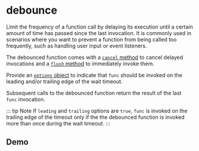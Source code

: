 <script setup>
import Demo from './demo.vue';
</script>

# debounce

Limit the frequency of a function call by delaying its execution until a certain amount of time has passed since the last invocation. It is commonly used in scenarios where you want to prevent a function from being called too frequently, such as handling user input or event listeners.

The debounced function comes with a [`cancel` method](#cancel-method) to cancel delayed invocations and a [`flush` method](#flush-method) to immediately invoke them.

Provide an [`options` object](#debounceoptions-interface) to indicate that `func` should be invoked on the leading and/or trailing edge of the wait timeout.

Subsequent calls to the debounced function return the result of the last `func` invocation.

::: tip Note
If `leading` and `trailing` options are `true`, `func` is invoked on the trailing edge of the timeout only if the the debounced function is invoked more than once during the wait timeout.
:::

## Demo

<Demo />
